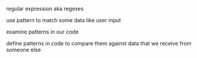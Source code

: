 regular expression aka regexes

use pattern to match some data like user input 

examine patterns in our code

define patterns in code to compare them against data that we receive from someone else

